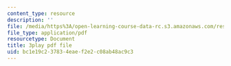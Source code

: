 ```yaml
---
content_type: resource
description: ''
file: /media/https%3A/open-learning-course-data-rc.s3.amazonaws.com/res-6-006-video-demonstrations-in-lasers-and-optics-spring-2008/bc1e19c237834eaef2e2c08ab48ac9c3_1XdKoZKHj5M.pdf
file_type: application/pdf
resourcetype: Document
title: 3play pdf file
uid: bc1e19c2-3783-4eae-f2e2-c08ab48ac9c3
---
```

